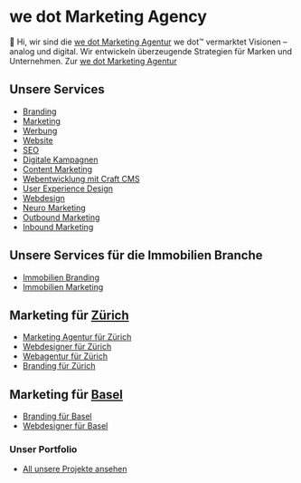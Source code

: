 # we dot Marketing Agency #

👋 Hi, wir sind die [we dot Marketing Agentur](https://wedot.ch)
we dot™ vermarktet Visionen – analog und digital. Wir entwickeln überzeugende Strategien für Marken und Unternehmen.
Zur [we dot Marketing Agentur](https://wedot.ch)


## Unsere Services
* [Branding](https://wedot.ch/branding)
* [Marketing](https://wedot.ch/marketing)
* [Werbung](https://wedot.ch/werbung)
* [Website](https://wedot.ch/website)
* [SEO](https://wedot.ch/seo)
* [Digitale Kampagnen](https://wedot.ch/digitale-kampagnen)
* [Content Marketing](https://wedot.ch/content-marketing)
* [Webentwicklung mit Craft CMS](https://wedot.ch/craft-cms-websites-schweiz)
* [User Experience Design](https://wedot.ch/user-experience-ux)
* [Webdesign](https://wedot.ch/webdesign-agentur)
* [Neuro Marketing](https://wedot.ch/neuro-marketing)
* [Outbound Marketing](https://wedot.ch/outbound-marketing)
* [Inbound Marketing](https://wedot.ch/inbound-marketing)


## Unsere Services für die Immobilien Branche
* [Immobilien Branding](https://wedot.ch/immobilien-branding)
* [Immobilien Marketing](https://wedot.ch/immobilien-marketing-agentur)


## Marketing für [Zürich](https://wedot.ch/orte/zuerich)
* [Marketing Agentur für Zürich](https://wedot.ch/marketing-agentur-zuerich)
* [Webdesigner für Zürich](https://wedot.ch/webdesigner-zuerich)
* [Webagentur für Zürich](https://wedot.ch/webagentur-zuerich)
* [Branding für Zürich](https://wedot.ch/branding-zuerich)


## Marketing für [Basel](https://wedot.ch/orte/basel)
* [Branding für Basel](https://wedot.ch/branding-basel)
* [Webdesigner für Basel](https://wedot.ch/webdesigner-basel)

### Unser Portfolio
- [All unsere Projekte ansehen](https://wedot.ch/projekte-marketing-agentur)
